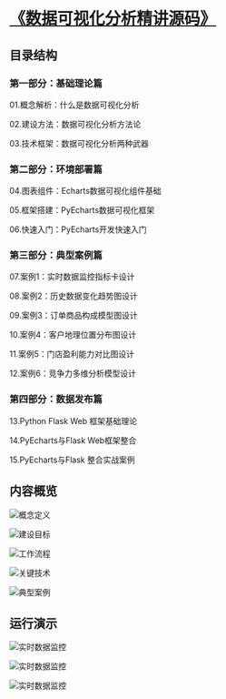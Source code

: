 # [《数据可视化分析精讲源码》](https://kaiwu.lagou.com/course/courseInfo.htm?courseId=440#/detail/pc?id=4474&scrollTop=4756.80029296875)

## 目录结构
### 第一部分：基础理论篇
01.概念解析：什么是数据可视化分析

02.建设方法：数据可视化分析方法论

03.技术框架：数据可视化分析两种武器

### 第二部分：环境部署篇
04.图表组件：Echarts数据可视化组件基础

05.框架搭建：PyEcharts数据可视化框架

06.快速入门：PyEcharts开发快速入门

### 第三部分：典型案例篇
07.案例1：实时数据监控指标卡设计

08.案例2：历史数据变化趋势图设计

09.案例3：订单商品构成模型图设计

10.案例4：客户地理位置分布图设计

11.案例5：门店盈利能力对比图设计

12.案例6：竞争力多维分析模型设计

### 第四部分：数据发布篇
13.Python Flask Web 框架基础理论

14.PyEcharts与Flask Web框架整合

15.PyEcharts与Flask 整合实战案例

## 内容概览
![概念定义](https://github.com/zhangziliang04/datastudio/blob/master/image/%E6%A6%82%E5%BF%B5%E5%AE%9A%E4%B9%891.jpg  "概念定义")

![建设目标](https://github.com/zhangziliang04/datastudio/blob/master/image/%E5%BB%BA%E8%AE%BE%E7%9B%AE%E6%A0%87.jpg  "建设目标")

![工作流程](https://github.com/zhangziliang04/datastudio/blob/master/image/%E6%95%B0%E6%8D%AE%E5%8F%AF%E8%A7%86%E5%8C%96%E5%88%86%E6%9E%90%E6%B5%81%E7%A8%8B.jpg  "工作流程")

![关键技术](https://github.com/zhangziliang04/datastudio/blob/master/image/%E6%95%B0%E6%8D%AE%E5%8F%AF%E8%A7%86%E5%8C%96%E5%88%86%E6%9E%90%E6%8A%80%E6%9C%AF.jpg  "典型案例")

![典型案例](https://github.com/zhangziliang04/datastudio/blob/master/image/%E7%89%B9%E8%89%B2%E5%86%85%E5%AE%B91.jpg  "典型案例")


## 运行演示
![实时数据监控](  "运行演示一")

![实时数据监控](  "运行演示二")

![实时数据监控](  "运行演示三")


